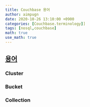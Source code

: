 ```yaml
---
title: Couchbase 용어
author: aimpugn
date: 2020-10-26 13:10:00 +0900
categories: [Couchbase.terminology]]
tags: [nosql,couchbase]
math: true
use_math: true
---
```


## [용어](https://docs.couchbase.com/server/current/learn/glossary.html)
### Cluster
### Bucket
### Collection
